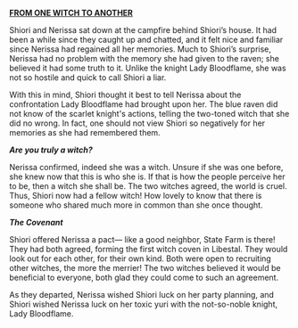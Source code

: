 <!-- title: From one witch to another -->

**[FROM ONE WITCH TO ANOTHER](https://youtu.be/FlPFFE5_X3Y?t=3624)**

Shiori and Nerissa sat down at the campfire behind Shiori’s house. It had been a while since they caught up and chatted, and it felt nice and familiar since Nerissa had regained all her memories. Much to Shiori’s surprise, Nerissa had no problem with the memory she had given to the raven; she believed it had some truth to it. Unlike the knight Lady Bloodflame, she was not so hostile and quick to call Shiori a liar. 

With this in mind, Shiori thought it best to tell Nerissa about the confrontation Lady Bloodflame had brought upon her. The blue raven did not know of the scarlet knight's actions, telling the two-toned witch that she did no wrong. In fact, one should not view Shiori so negatively for her memories as she had remembered them. 

***Are you truly a witch?***

Nerissa confirmed, indeed she was a witch. Unsure if she was one before, she knew now that this is who she is. If that is how the people perceive her to be, then a witch she shall be. The two witches agreed, the world is cruel. Thus, Shiori now had a fellow witch! How lovely to know that there is someone who shared much more in common than she once thought. 

***The Covenant***

Shiori offered Nerissa a pact— like a good neighbor, State Farm is there! They had both agreed, forming the first witch coven in Libestal. They would look out for each other, for their own kind. Both were open to recruiting other witches, the more the merrier! The two witches believed it would be beneficial to everyone, both glad they could come to such an agreement. 

As they departed, Nerissa wished Shiori luck on her party planning, and Shiori wished Nerissa luck on her toxic yuri with the not-so-noble knight, Lady Bloodflame.